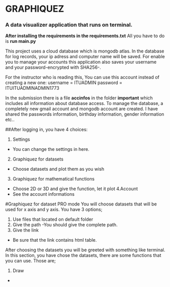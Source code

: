 # GRAPHIQUEZ
### A data visualizer application that runs on terminal.








**After installing the requirements in the requirements.txt** All you have to do is **run main.py**




This project uses a cloud database which is mongodb atlas. In the database for log records, your ip adress and computer name will be saved. For enable you to manage your accounts this application also saves your username and your password-encrypted with SHA256-. 

For the instructor who is reading this, 
You can use this account instead of creating a new one: username = ITUADMIN
                                                        password = ITUITUADMINADMIN1773
               
In the submission there is a file **accinfos** in the folder **important** which includes all information about database access. To manage the database, a completely new gmail account and mongodb account are created. I have shared the passwords information, birthday information, gender information etc.. 


##After logging in, you have 4 choices:

1. Settings 
  - You can change the settings in here.
2. Graphiquez for datasets
  - Choose datasets and plot them as you wish
3. Graphiquez for mathematical functions
  - Choose 2D or 3D and give the function, let it plot
4.Account
  - See the account informations
  
  
#Graphiquez for dataset PRO mode
You will choose datasets that will be used for x axis and y axis. You have 3 options;
1. Use files that located on default folder 
2. Give the path 
  -You should give the complete path.
3. Give the link
  - Be sure that the link contains html table.

After choosing the datasets you will be greeted with something like terminal. 
In this section, you have chose the datasets, there are some functions that you can use. 
Those are;
1. Draw
  -



